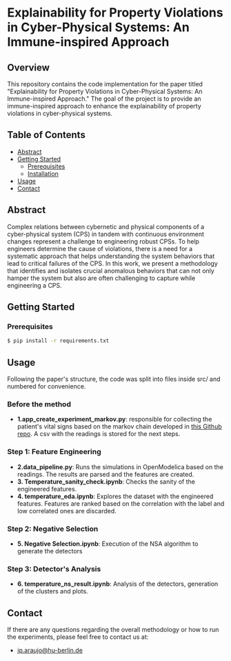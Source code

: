 # Explainability for Property Violations in Cyber-Physical Systems: An Immune-inspired Approach

## Overview

This repository contains the code implementation for the paper titled "Explainability for Property Violations in Cyber-Physical Systems: An Immune-inspired Approach." The goal of the project is to provide an immune-inspired approach to enhance the explainability of property violations in cyber-physical systems.


## Table of Contents

- [Abstract](#introduction)
- [Getting Started](#getting-started)
  - [Prerequisites](#prerequisites)
  - [Installation](#installation)
- [Usage](#usage)
- [Contact](#contact)

## Abstract

Complex relations between cybernetic and physical components of a cyber-physical system (CPS) in tandem with continuous environment changes represent a challenge to engineering robust CPSs. To help engineers determine the cause of violations, there is a need for a systematic approach that helps understanding the system behaviors that lead to critical failures of the CPS. In this work, we present a methodology that identifies and isolates crucial anomalous behaviors that can not only hamper the system but also are often challenging to capture while engineering a CPS. 

## Getting Started

### Prerequisites


```bash
$ pip install -r requirements.txt
```

## Usage
Following the paper's structure, the code was split into files inside src/ and numbered for convenience.

### Before the method
- **1.app_create_experiment_markov.py**: responsible for collecting the patient's vital signs based on the markov chain developed in [this Github repo](https://github.com/rdinizcal/markov-sensors/tree/1.0.0). A csv with the readings is stored for the next steps.

### Step 1: Feature Engineering
- **2.data_pipeline.py**: Runs the simulations in OpenModelica based on the readings. The results are parsed and the features are created.
- **3. Temperature_sanity_check.ipynb**: Checks the sanity of the engineered features.
- **4. temperature_eda.ipynb**: Explores the dataset with the engineered features. Features are ranked based on the correlation with the label and low correlated ones are discarded.

### Step 2: Negative Selection
- **5. Negative Selection.ipynb**: Execution of the NSA algorithm to generate the detectors

### Step 3: Detector's Analysis
- **6. temperature_ns_result.ipynb**: Analysis of the detectors, generation of the clusters and plots.

## Contact
If there are any questions regarding the overall methodology or how to run the experiments, please feel free to contact us at:
- jp.araujo@hu-berlin.de
